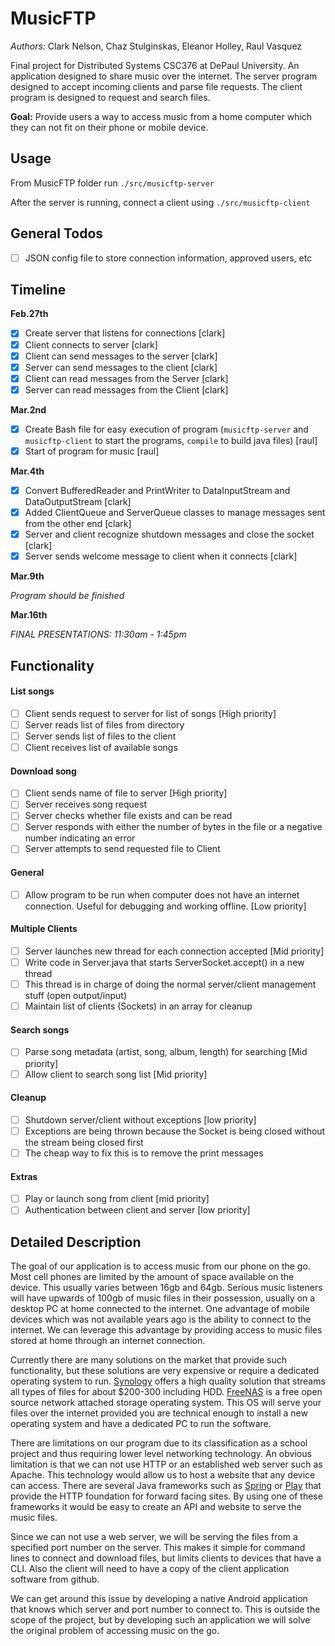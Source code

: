 # MusicFTP
*Authors:* Clark Nelson, Chaz Stulginskas, Eleanor Holley, Raul Vasquez

Final project for Distributed Systems CSC376 at DePaul University. An application designed to share music over the internet. The server program designed to accept incoming clients and parse file requests. The client program is designed to request and search files.

**Goal:** Provide users a way to access music from a home computer which they can not fit on their phone or mobile device.

## Usage

From MusicFTP folder run `./src/musicftp-server`

After the server is running, connect a client using `./src/musicftp-client`

## General Todos


- [ ] JSON config file to store connection information, approved users, etc

## Timeline

**Feb.27th**

- [X] Create server that listens for connections [clark]
- [X] Client connects to server [clark]
- [X] Client can send messages to the server [clark]
- [X] Server can send messages to the client [clark]
- [X] Client can read messages from the Server [clark]
- [X] Server can read messages from the Client [clark]

**Mar.2nd**

- [X] Create Bash file for easy execution of program (`musicftp-server` and `musicftp-client` to start the programs, `compile` to build java files) [raul]
- [X] Start of program for music [raul]

**Mar.4th**

- [X] Convert BufferedReader and PrintWriter to DataInputStream and DataOutputStream [clark]
- [X] Added ClientQueue and ServerQueue classes to manage messages sent from the other end [clark]
- [X] Server and client recognize shutdown messages and close the socket [clark]
- [X] Server sends welcome message to client when it connects [clark]

**Mar.9th**

*Program should be finished*

**Mar.16th**

*FINAL PRESENTATIONS: 11:30am - 1:45pm*

## Functionality

#### List songs

- [ ] Client sends request to server for list of songs [High priority]
- [ ] Server reads list of files from directory
- [ ] Server sends list of files to the client
- [ ] Client receives list of available songs

#### Download song

- [ ] Client sends name of file to server [High priority]
- [ ] Server receives song request
- [ ] Server checks whether file exists and can be read
- [ ] Server responds with either the number of bytes in the file or a negative number indicating an error
- [ ] Server attempts to send requested file to Client

#### General

- [ ] Allow program to be run when computer does not have an internet connection. Useful for debugging and working offline. [Low priority]

#### Multiple Clients

- [ ] Server launches new thread for each connection accepted [Mid priority]
- [ ] Write code in Server.java that starts ServerSocket.accept() in a new thread
- [ ] This thread is in charge of doing the normal server/client management stuff (open output/input)
- [ ] Maintain list of clients (Sockets) in an array for cleanup

#### Search songs

- [ ] Parse song metadata (artist, song, album, length) for searching [Mid priority]
- [ ] Allow client to search song list [Mid priority]

#### Cleanup

- [ ] Shutdown server/client without exceptions [low priority]
- [ ] Exceptions are being thrown because the Socket is being closed without the stream being closed first
- [ ] The cheap way to fix this is to remove the print messages

#### Extras

- [ ] Play or launch song from client [mid priority]
- [ ] Authentication between client and server [low priority]

## Detailed Description

The goal of our application is to access music from our phone on the go. Most cell phones are limited by the amount of space available on the device. This usually varies between 16gb and 64gb. Serious music listeners will have upwards of 100gb of music files in their possession, usually on a desktop PC at home connected to the internet. One advantage of mobile devices which was not available years ago is the ability to connect to the internet. We can leverage this advantage by providing access to music files stored at home through an internet connection.

Currently there are many solutions on the market that provide such functionality, but these solutions are very expensive or require a dedicated operating system to run. [Synology](https://www.synology.com/en-us/products/DS115j) offers a high quality solution that streams all types of files for about $200-300 including HDD. [FreeNAS](http://www.freenas.org/) is a free open source network attached storage operating system. This OS will serve your files over the internet provided you are technical enough to install a new operating system and have a dedicated PC to run the software.

There are limitations on our program due to its classification as a school project and thus requiring lower level networking technology. An obvious limitation is that we can not use HTTP or an established web server such as Apache. This technology would allow us to host a website that any device can access. There are several Java frameworks such as [Spring](https://spring.io/) or [Play](https://www.playframework.com/) that provide the HTTP foundation for forward facing sites. By using one of these frameworks it would be easy to create an API and website to serve the music files.

Since we can not use a web server, we will be serving the files from a specified port number on the server. This makes it simple for command lines to connect and download files, but limits clients to devices that have a CLI. Also the client will need to have a copy of the client application software from github.

We can get around this issue by developing a native Android application that knows which server and port number to connect to. This is outside the scope of the project, but by developing such an application we will solve the original problem of accessing music on the go.

